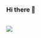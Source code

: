 
### Hi there 👋

<!--
**gusrb8925/gusrb8925** is a ✨ _special_ ✨ repository because its `README.md` (this file) appears on your GitHub profile.

Here are some ideas to get you started:

- 🔭 I’m currently working on ...
- 🌱 I’m currently learning ...
- 👯 I’m looking to collaborate on ...
- 🤔 I’m looking for help with ...
- 💬 Ask me about ...
- 📫 How to reach me: ...
- 😄 Pronouns: ...
- ⚡ Fun fact: ...
-->
<br>
<a href="https://github.com/gusrb8925?tab=repositories">
  <img align="center" src="https://github-readme-stats.anuraghazra1.vercel.app/api/top-langs/?username=gusrb8925&theme=buefy&layout=compact" />
</a>
